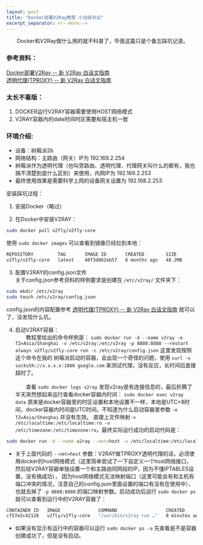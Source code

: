 ```yaml
---
layout: post
title: "Docker部署V2Ray教程 小白踩坑记"
excerpt_separator: <!--more-->
---
```

&emsp;&emsp;Docker和V2Ray做什么用的就不科普了，毕竟这篇只是个备忘踩坑记录。

### 参考资料：
[Docker部署V2Ray -- 新 V2Ray 白话文指南](https://guide.v2fly.org/app/docker-deploy-v2ray.html#%E6%9B%B4%E6%96%B0%E7%AD%96%E7%95%A5)    
[透明代理(TPROXY) -- 新 V2Ray 白话文指南](https://guide.v2fly.org/app/tproxy.html#%E8%AE%BE%E7%BD%AE%E7%BD%91%E5%85%B3)    


### 太长不看版：
1. DOCKER运行V2RAY容器需要使用HOST网络模式  
2. V2RAY容器内的date时间时区需要和宿主机一致  

<!--more-->
### 环境介绍:  
- 设备：树莓派2b  
- 网络结构：主路由（网关）IP为 192.169.2.254  
- 树莓派作为透明代理（也叫旁路由、透明代理、代理网关叫什么的都有，我也搞不清楚到底什么区别）来使用，内网IP为 192.169.2.253  
- 最终使用效果是需要科学上网的设备网关设置为 192.168.2.253  

安装踩坑过程：

1. 安装Docker（略过）  

2. 在Docker中安装V2RAY：  
```bash
sudo docker pull v2fly/v2fly-core
```
使用 `sudo docker images` 可以查看到镜像已经拉到本地：  
```bash
REPOSITORY         TAG       IMAGE ID       CREATED        SIZE
v2fly/v2fly-core   latest    40f3d862eb57   6 months ago   48.2MB
```

3. 配置V2RAY的config.json文件  
关于config.json参考资料的样例要求是创建在 `/etc/v2ray/` 文件夹下：
```bash
sudo mkdir /etc/v2ray
sudo touch /etc/v2ray/config.json
```
config.json的内容配置参考 [透明代理(TPROXY) -- 新 V2Ray 白话文指南](https://guide.v2fly.org/app/tproxy.html#%E8%AE%BE%E7%BD%AE%E7%BD%91%E5%85%B3) 就可以了，没发现什么坑。  


4. 启动V2RAY容器：    
&emsp;&emsp;教程里给出的命令样例是：
 `sudo docker run -d --name v2ray -e TZ=Asia/Shanghai -v /etc/v2ray:/etc/v2ray -p 8888:8888 --restart always v2fly/v2fly-core run -c /etc/v2ray/config.json` 这里发现按照这个命令在我的
树莓派启动的容器，会出现一个奇怪的问题，使用 `curl -x socks5h://x.x.x.x:1080 google.com` 来测试代理，没有反应，长时间后直接超时了。   
<BR>&emsp;&emsp;查看 `sudo docker logs v2ray` 发现v2ray是有连接信息的，最后折腾了半天突然想起来运行查看docker容器内时间： `sudo docker exec v2ray date`
原来是docker容器里的时区设置和本地设置不一样，本地是UTC+8时间，docker容器内时间是UTC时间。不知道为什么启动容器里参数 `-e TZ=Asia/Shanghai` 并没有生效。
直接上文件映射`-v /etc/localtime:/etc/localtime:ro -v /etc/timezone:/etc/timezone:ro`，最终实际运行成功的启动代码是：
```bash
sudo docker run -d --name v2ray --net=host -v /etc/localtime:/etc/localtime:ro -v /etc/timezone:/etc/timezone:ro -v /etc/v2ray:/etc/v2ray --restart always v2fly/v2fly-core run -c /etc/v2ray/config.json
```
- 关于上面代码的 `--net=host` 参数：V2RAY做TPROXY透明代理的话，必须使用docker的host网络模式（这里简单尝试了一下自定义一个host网络接口，然后给V2RAY容器单独设置一个和主路由同网段的IP，因为不懂IPTABLES设置，没有搞成功），
因为host网络模式无法映射端口（这里可能会有和主机有端口冲突的情况，注意自己的config.json里面设置的端口有没有在使用中），也就去掉了 `-p 8888:8888` 的端口映射参数。启动成功后运行 `sudo docker ps` 就可以查看到运行中的V2RAY容器了：
```bash
CONTAINER ID   IMAGE              COMMAND                  CREATED         STATUS         PORTS     NAMES
cf57e2c42128   v2fly/v2fly-core   "/usr/bin/v2ray run …"   8 minutes ago   Up 8 minutes             v2ray
```
- 如果没有显示有运行中的容器可以运行 `sudo docker ps -a` 先查看是不是容器创建成功了，但是没有启动。




